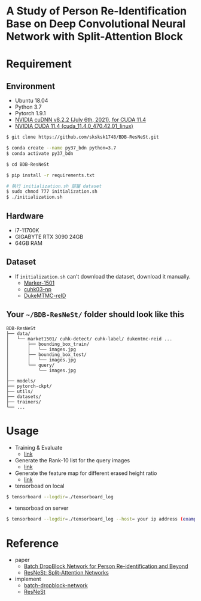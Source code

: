 # A Study of Person Re-Identification Base on Deep Convolutional Neural Network with Split-Attention Block

# Requirement
## Environment
- Ubuntu 18.04
- Python 3.7
- Pytorch 1.9.1
- [NVIDIA cuDNN v8.2.2 (July 6th, 2021), for CUDA 11.4](https://developer.nvidia.com/compute/machine-learning/cudnn/secure/8.2.2/11.4_07062021/cudnn-11.4-linux-x64-v8.2.2.26.tgz)
- [NVIDIA CUDA 11.4 (cuda_11.4.0_470.42.01_linux)](https://developer.nvidia.com/cuda-11-4-0-download-archive?target_os=Linux&target_arch=x86_64&Distribution=Ubuntu&target_version=18.04&target_type=runfile_local)
```bash
$ git clone https://github.com/sksksk1748/BDB-ResNeSt.git

$ conda create --name py37_bdn python=3.7
$ conda activate py37_bdn

$ cd BDB-ResNeSt

$ pip install -r requirements.txt 

# 執行 initialization.sh 部屬 dataset
$ sudo chmod 777 initialization.sh
$ ./initialization.sh
```

## Hardware
- i7-11700K
- GIGABYTE RTX 3090 24GB
- 64GB RAM 

## Dataset
- If `initialization.sh` can’t download the dataset, download it manually.
    - [Marker-1501](https://www.kaggle.com/pengcw1/market-1501/data)
    - [cuhk03-np](https://github.com/zhunzhong07/person-re-ranking/tree/master/CUHK03-NP)
    - [DukeMTMC-reID](https://drive.google.com/file/d/1jjE85dRCMOgRtvJ5RQV9-Afs-2_5dY3O/view)


## Your `~/BDB-ResNeSt/` folder should look like this
```
BDB-ResNeSt
├── data/ 
│   └── market1501/ cuhk-detect/ cuhk-label/ dukemtmc-reid ...
│       ├── bounding_box_train/
│       │   └── images.jpg
│       ├── bounding_box_test/
│       │   └── images.jpg
│       └── query/
│           └── images.jpg 
│
├── models/
├── pytorch-ckpt/
├── utils/
├── datasets/
├── trainers/
└── ...
```


# Usage
- Training & Evaluate
    - [link](./training.md)
- Generate the Rank-10 list for the query images
    - [link](./query.md)
- Generate the feature map for different erased height ratio
    - [link](./featureMap.md)
- tensorboad on local
```bash
$ tensorboard --logdir=./tensorboard_log
```
- tensorboad on server
```bash
$ tensorboard --logdir=./tensorboard_log --host= your ip address (example==>123.456.789.xxx)
```

# Reference
- paper
    - [Batch DropBlock Network for Person Re-identification and Beyond](https://arxiv.org/abs/1811.07130)
    - [ResNeSt: Split-Attention Networks](https://arxiv.org/abs/2004.08955)
- implement
    - [batch-dropblock-network](https://github.com/daizuozhuo/batch-dropblock-network)
    - [ResNeSt](https://github.com/zhanghang1989/ResNeSt)